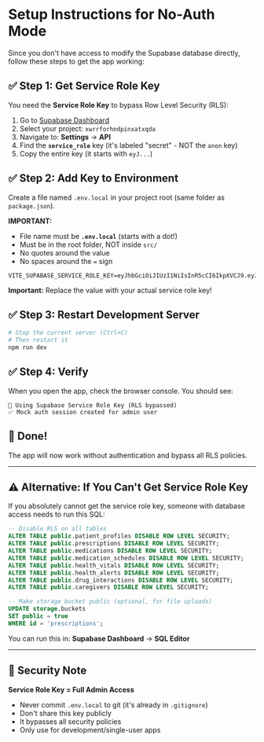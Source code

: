 # Setup Instructions for No-Auth Mode

Since you don't have access to modify the Supabase database directly, follow these steps to get the app working:

## ✅ Step 1: Get Service Role Key

You need the **Service Role Key** to bypass Row Level Security (RLS):

1. Go to [Supabase Dashboard](https://app.supabase.com)
2. Select your project: `xwrrforhndpinxatxqda`
3. Navigate to: **Settings** → **API**
4. Find the **`service_role`** key (it's labeled "secret" - NOT the `anon` key)
5. Copy the entire key (it starts with `eyJ...`)

## ✅ Step 2: Add Key to Environment

Create a file named `.env.local` in your project root (same folder as `package.json`).

**IMPORTANT:**
- File name must be **`.env.local`** (starts with a dot!)
- Must be in the root folder, NOT inside `src/`
- No quotes around the value
- No spaces around the `=` sign

```env
VITE_SUPABASE_SERVICE_ROLE_KEY=eyJhbGciOiJIUzI1NiIsInR5cCI6IkpXVCJ9.eyJpc3MiOiJzdXBhYmFzZS...
```

**Important:** Replace the value with your actual service role key!

## ✅ Step 3: Restart Development Server

```bash
# Stop the current server (Ctrl+C)
# Then restart it
npm run dev
```

## ✅ Step 4: Verify

When you open the app, check the browser console. You should see:

```
🔑 Using Supabase Service Role Key (RLS bypassed)
✅ Mock auth session created for admin user
```

## 🎉 Done!

The app will now work without authentication and bypass all RLS policies.

---

## ⚠️ Alternative: If You Can't Get Service Role Key

If you absolutely cannot get the service role key, someone with database access needs to run this SQL:

```sql
-- Disable RLS on all tables
ALTER TABLE public.patient_profiles DISABLE ROW LEVEL SECURITY;
ALTER TABLE public.prescriptions DISABLE ROW LEVEL SECURITY;
ALTER TABLE public.medications DISABLE ROW LEVEL SECURITY;
ALTER TABLE public.medication_schedules DISABLE ROW LEVEL SECURITY;
ALTER TABLE public.health_vitals DISABLE ROW LEVEL SECURITY;
ALTER TABLE public.health_alerts DISABLE ROW LEVEL SECURITY;
ALTER TABLE public.drug_interactions DISABLE ROW LEVEL SECURITY;
ALTER TABLE public.caregivers DISABLE ROW LEVEL SECURITY;

-- Make storage bucket public (optional, for file uploads)
UPDATE storage.buckets 
SET public = true 
WHERE id = 'prescriptions';
```

You can run this in: **Supabase Dashboard** → **SQL Editor**

---

## 🔐 Security Note

**Service Role Key = Full Admin Access**

- Never commit `.env.local` to git (it's already in `.gitignore`)
- Don't share this key publicly
- It bypasses all security policies
- Only use for development/single-user apps

